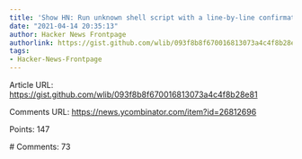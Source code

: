 ```yaml
---
title: 'Show HN: Run unknown shell script with a line-by-line confirmation prompt'
date: "2021-04-14 20:35:13"
author: Hacker News Frontpage
authorlink: https://gist.github.com/wlib/093f8b8f670016813073a4c4f8b28e81
tags:
- Hacker-News-Frontpage
---
```


<p>Article URL: <a href="https://gist.github.com/wlib/093f8b8f670016813073a4c4f8b28e81">https://gist.github.com/wlib/093f8b8f670016813073a4c4f8b28e81</a></p>
<p>Comments URL: <a href="https://news.ycombinator.com/item?id=26812696">https://news.ycombinator.com/item?id=26812696</a></p>
<p>Points: 147</p>
<p># Comments: 73</p>
